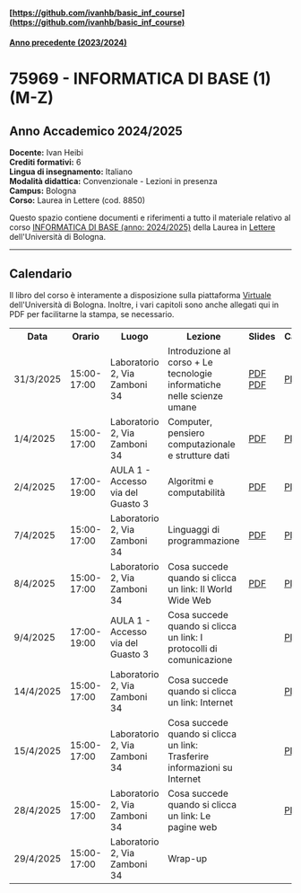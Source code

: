 #### [https://github.com/ivanhb/basic_inf_course](https://github.com/ivanhb/basic_inf_course)

#### [Anno precedente (2023/2024)](2023_2024)

# 75969 - INFORMATICA DI BASE (1) (M-Z)
## Anno Accademico 2024/2025

**Docente:** Ivan Heibi  
**Crediti formativi:** 6  
**Lingua di insegnamento:** Italiano  
**Modalità didattica:** Convenzionale - Lezioni in presenza  
**Campus:** Bologna  
**Corso:** Laurea in Lettere (cod. 8850)  

Questo spazio contiene documenti e riferimenti a tutto il materiale relativo al corso [INFORMATICA DI BASE (anno: 2024/2025)](https://www.unibo.it/it/studiare/dottorati-master-specializzazioni-e-altra-formazione/insegnamenti/insegnamento/2024/464222) della Laurea in [Lettere](https://corsi.unibo.it/laurea/lettere) dell'Università di Bologna.

---

## Calendario

Il libro del corso è interamente a disposizione sulla piattaforma [Virtuale](https://virtuale.unibo.it) dell'Università di Bologna. Inoltre, i vari capitoli sono anche allegati qui in PDF per facilitarne la stampa, se necessario.

<table>
  <tr><th>Data</th><th>Orario</th><th>Luogo</th><th>Lezione</th><th>Slides</th><th>Capitolo</th></tr>
<tr><td>31/3/2025</td><td>15:00-17:00</td><td>Laboratorio 2, Via Zamboni 34</td><td>Introduzione al corso + Le tecnologie informatiche nelle scienze umane</td><td><a href="slides/00_introduzione.pdf">PDF</a><br><a href="sildes/01_hum_tech.pdf">PDF</a></td><td><a href="https://basic-inf.github.io/2024-2025/chapters/09.pdf">PDF</a></td></tr>
<tr><td>1/4/2025</td><td>15:00-17:00</td><td>Laboratorio 2, Via Zamboni 34</td><td>Computer, pensiero computazionale e strutture dati</td><td><a href="slides/02_comp_intro.pdf">PDF</a></td><td><a href="https://basic-inf.github.io/2024-2025/chapters/01.pdf">PDF</a></td></tr>
<tr><td>2/4/2025</td><td>17:00-19:00</td><td>AULA 1 - Accesso via del Guasto 3</td><td>Algoritmi e computabilità</td><td><a href="slides/03_algorithms.pdf">PDF</a></td><td><a href="https://basic-inf.github.io/2024-2025/chapters/02.pdf">PDF</a></td></tr>
<tr><td>7/4/2025</td><td>15:00-17:00</td><td>Laboratorio 2, Via Zamboni 34</td><td>Linguaggi di programmazione</td><td><a href="slides/04_prog_languages.pdf">PDF</a></td><td><a href="https://basic-inf.github.io/2024-2025/chapters/03.pdf">PDF</a></td></tr>
<tr><td>8/4/2025</td><td>15:00-17:00</td><td>Laboratorio 2, Via Zamboni 34</td><td>Cosa succede quando si clicca un link: Il World Wide Web</td><td><a href="slides/05_web_www.pdf">PDF</a></td><td><a href="https://basic-inf.github.io/2024-2025/chapters/04.pdf">PDF</a></td></tr>
<tr><td>9/4/2025</td><td>17:00-19:00</td><td>AULA 1 - Accesso via del Guasto 3</td><td>Cosa succede quando si clicca un link: I protocolli di comunicazione</td><td></td><td><a href="https://basic-inf.github.io/2024-2025/chapters/05.pdf">PDF</a></td></tr>
<tr><td>14/4/2025</td><td>15:00-17:00</td><td>Laboratorio 2, Via Zamboni 34</td><td>Cosa succede quando si clicca un link: Internet</td><td></td><td><a href="https://basic-inf.github.io/2024-2025/chapters/06.pdf">PDF</a></td></tr>
<tr><td>15/4/2025</td><td>15:00-17:00</td><td>Laboratorio 2, Via Zamboni 34</td><td>Cosa succede quando si clicca un link: Trasferire informazioni su Internet</td><td></td><td><a href="https://basic-inf.github.io/2024-2025/chapters/07.pdf">PDF</a></td></tr>
<tr><td>28/4/2025</td><td>15:00-17:00</td><td>Laboratorio 2, Via Zamboni 34</td><td>Cosa succede quando si clicca un link: Le pagine web</td><td></td><td><a href="https://basic-inf.github.io/2024-2025/chapters/08.pdf">PDF</a></td></tr>
<tr><td>29/4/2025</td><td>15:00-17:00</td><td>Laboratorio 2, Via Zamboni 34</td><td>Wrap-up</td><td></td><td></td></tr>
</table>
